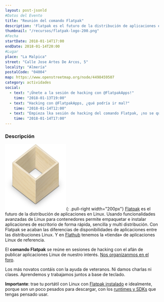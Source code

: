 ```yaml
---
layout: post-jsonld
#Datos del Evento
title: "Reunión del comando Flatpak"
description: 'Flatpak es el futuro de la distribución de aplicaciones en Linux. Nos juntamos para aprender y crear paquetes Flatpak de nuestras aplicaciones favoritas para que puedan ser instaladas y usadas en cualquier distribución Linux'
thumbnail: "/recursos/flatpak-logo-200.png"
#Fecha
startDate: 2018-01-14T17:00
endDate: 2018-01-14T20:00
#Lugar
place: "La Malpica"
street: "Calle Jose Artes De Arcos, 5"
locality: "Almería"
postalCode: "04004"
map: https://www.openstreetmap.org/node/4498459507
category: actividades
social:
  - text: "¡Únete a la sesión de hacking con @FlatpakApps!"
    time: "2018-01-13T19:00"
  - text: "Hacking con @FlatpakApps, ¿qué podría ir mal?"
    time: "2018-01-14T12:00"
  - text: "Empieza lka sesión de hacking del comando Flatpak, ¡no se que hacéis si no estáis allí!"
    time: "2018-01-14T17:00"
---
```


### Descripción

![logo de flatpak](/recursos/flatpak-logo-200.png){: .pull-right width="200px"}
[Flatpak](http://flatpak.org) es el futuro de la distribución de aplicaciones en Linux. Usando funcionalidades avanzadas de Linux para contenedores permite empaquetar e instalar aplicaciones de escritorio de forma rápida, sencilla y multi distribución. Con Flatpak se acaban las diferencias de disponibilidades de aplicaciones entre las distribuciones Linux. Y en [Flathub](https://flathub.org/) tenemos la «tienda» de aplicaciones Linux de referencia.

El __comando Flatpak__ se reúne en sesiones de hacking con el afán de publicar aplicaciones Linux de nuestro interés. [Nos organizanmos en el foro](https://foro.hacklabalmeria.net/t/comando-flatpak-trabajos-en-marcha/9213).

Los más novatos contáis con la ayuda de veteranos. Ni damos charlas ni clases. Aprendemos y trabajamos juntos a base de teclado.

**Importante**: trae tu portátil con Linux con [Flatpak instalado](https://flatpak.org/getting.html) e idealmente, porque son un poco pesados para descargar, con los [runtimes y SDKs](http://docs.flatpak.org/en/latest/available-runtimes.html) que tengas pensado usar.

